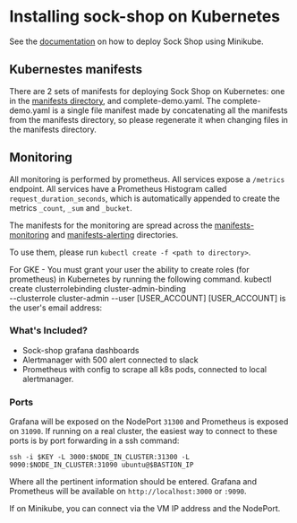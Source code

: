 # Installing sock-shop on Kubernetes

See the [documentation](https://microservices-demo.github.io/deployment/kubernetes-minikube.html) on how to deploy Sock Shop using Minikube.

## Kubernestes manifests

There are 2 sets of manifests for deploying Sock Shop on Kubernetes: one in the [manifests directory](manifests/), and complete-demo.yaml. The complete-demo.yaml is a single file manifest
made by concatenating all the manifests from the manifests directory, so please regenerate it when changing files in the manifests directory.

## Monitoring

All monitoring is performed by prometheus. All services expose a `/metrics` endpoint. All services have a Prometheus Histogram called `request_duration_seconds`, which is automatically appended to create the metrics `_count`, `_sum` and `_bucket`.

The manifests for the monitoring are spread across the [manifests-monitoring](./manifests-monitoring) and [manifests-alerting](./manifests-alerting/) directories.

To use them, please run `kubectl create -f <path to directory>`.

For GKE - You must grant your user the ability to create roles (for prometheus) in Kubernetes by running the following command. 
kubectl create clusterrolebinding cluster-admin-binding \
--clusterrole cluster-admin --user [USER_ACCOUNT]
[USER_ACCOUNT] is the user's email address:


### What's Included?

* Sock-shop grafana dashboards
* Alertmanager with 500 alert connected to slack
* Prometheus with config to scrape all k8s pods, connected to local alertmanager.

### Ports

Grafana will be exposed on the NodePort `31300` and Prometheus is exposed on `31090`. If running on a real cluster, the easiest way to connect to these ports is by port forwarding in a ssh command:
```
ssh -i $KEY -L 3000:$NODE_IN_CLUSTER:31300 -L 9090:$NODE_IN_CLUSTER:31090 ubuntu@$BASTION_IP
```
Where all the pertinent information should be entered. Grafana and Prometheus will be available on `http://localhost:3000` or `:9090`.

If on Minikube, you can connect via the VM IP address and the NodePort.
